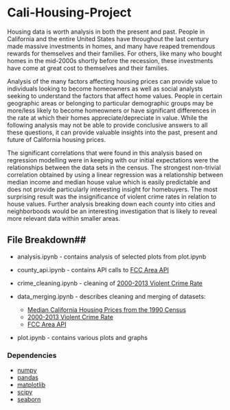# Cali-Housing-Project

Housing data is worth analysis in both the present and past. People in California and the entire United States have throughout the last century made massive investments in homes, and many have reaped tremendous rewards for themselves and their families. For others, like many who bought homes in the mid-2000s shortly before the recession, these investments have come at great cost to themselves and their families.

Analysis of the many factors affecting housing prices can provide value to individuals looking to become homeowners as well as social analysts seeking to understand the factors that affect home values. People in certain geographic areas or belonging to particular demographic groups may be more/less likely to become homeowners or have significant differences in the rate at which their homes appreciate/depreciate in value. While the following analysis may not be able to provide conclusive answers to all these questions, it can provide valuable insights into the past, present and future of California housing prices.

The significant correlations that were found in this analysis based on regression modelling were in keeping with our initial expectations were the relationships between the data sets in the census.  The strongest non-trivial correlation obtained by using a linear regression  was a relationship between median income and median house value which is easily predictable and does not provide particularly interesting insight for homebuyers.  The most surprising result was the insignificance of violent crime rates in relation to house values. Further analysis breaking down each county into cities and neighborboods would be an interesting investigation that is likely to reveal more relevant data within smaller areas.


## File  Breakdown##

* analysis.ipynb - contains analysis of selected plots from plot.ipynb

* county_api.ipynb - contains API calls to [FCC Area API](https://geo.fcc.gov/api/census/)

* crime_cleaning.ipynb - cleaning of [2000-2013 Violent Crime Rate](https://data.ca.gov/dataset/violent-crime-rate/resource/91e7c556-54cc-4848-8811-500137d5ede2)

* data_merging.ipynb - describes cleaning and merging of datasets:
    * [Median California Housing Prices from the 1990 Census](https://www.kaggle.com/camnugent/california-housing-prices)
    * [2000-2013 Violent Crime Rate](https://data.ca.gov/dataset/violent-crime-rate/resource/91e7c556-54cc-4848-8811-500137d5ede2)
    * [FCC Area API](https://geo.fcc.gov/api/census/)

* plot.ipynb - contains various plots and graphs


### Dependencies ###

* [numpy](https://numpy.org/)
* [pandas](https://pandas.pydata.org/)
* [matplotlib](https://matplotlib.org/)
* [scipy](https://www.scipy.org/)
* [seaborn](https://seaborn.pydata.org/)


